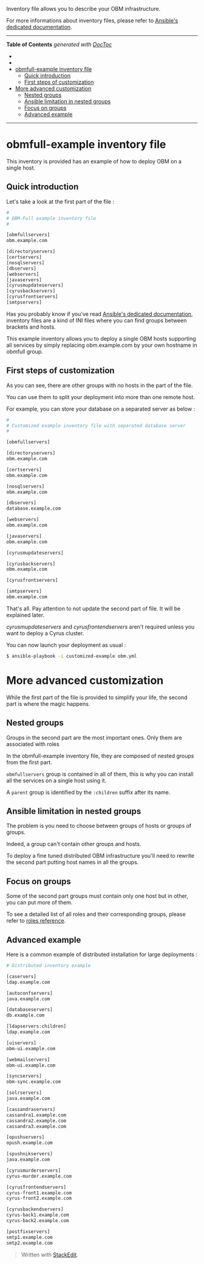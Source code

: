 
Inventory file allows you to describe your OBM infrastructure.

For more informations about inventory files, please refer to [Ansible's dedicated documentation].

-----------------------------
<!-- START doctoc generated TOC please keep comment here to allow auto update -->
<!-- DON'T EDIT THIS SECTION, INSTEAD RE-RUN doctoc TO UPDATE -->
**Table of Contents**  *generated with [DocToc](http://doctoc.herokuapp.com/)*

  - [](#)
  - [](#-1)
- [obmfull-example inventory file](#obmfull-example-inventory-file)
  - [Quick introduction](#quick-introduction)
  - [First steps of customization](#first-steps-of-customization)
- [More advanced customization](#more-advanced-customization)
  - [Nested groups](#nested-groups)
  - [Ansible limitation in nested groups](#ansible-limitation-in-nested-groups)
  - [Focus on groups](#focus-on-groups)
  - [Advanced example](#advanced-example)

<!-- END doctoc generated TOC please keep comment here to allow auto update -->

-----------------------------

obmfull-example inventory file
==========================

This inventory is provided has an example of how to deploy OBM on a single host.

Quick introduction
-------------------------

Let's take a look at the first part of the file :

```.bash
#
# OBM-Full example inventory file
#

[obmfullservers]
obm.example.com

[directoryservers]
[certservers]
[nosqlservers]
[dbservers]
[webservers]
[javaservers]
[cyrusmupdateservers]
[cyrusbackservers]
[cyrusfrontservers]
[smtpservers]
```

Has you probably know if you've read [Ansible's dedicated documentation], inventory files are a kind of INI files where you can find groups between brackets and hosts.

This example inventory allows you to deploy a single OBM hosts supporting all services by simply replacing obm.example.com by your own hostname in obmfull group.

First steps of customization
-------------------------------------

As you can see, there are other groups with no hosts in the part of the file.

You can use them to split your deployment into more than one remote host.

For example, you can store your database on a separated server as below :

```.bash
#
# Customized example inventory file with separated database server
#

[obmfullservers]

[directoryservers]
obm.example.com

[certservers]
obm.example.com

[nosqlservers]
obm.example.com

[dbservers]
database.example.com

[webservers]
obm.example.com

[javaservers]
obm.example.com

[cyrusmupdateservers]

[cyrusbackservers]
obm.example.com

[cyrusfrontservers]

[smtpservers]
obm.example.com
```

That's all. Pay attention to not update the second part of file. It will be explained later.

*cyrusmupdateservers* and *cyrusfrontendservers* aren't required unless you want to deploy a Cyrus cluster.

You can now launch your deployment as usual :

```.bash
$ ansible-playbook -i customized-example obm.yml
```

More advanced customization
=========================

While the first part of the file is provided to simplify your life, the second part is where the magic happens.

Nested groups
-------------------

Groups in the second part are the most important ones. Only them are associated with roles

In the obmfull-example inventory file, they are composed of nested groups from the first part.

`obmfullservers` group is contained in all of them, this is why you can install all the services on a single host using it.

A `parent` group is identified by the `:children` suffix after its name.

Ansible limitation in nested groups
-----------------------------------------------

The problem is you need to choose between groups of hosts or groups of groups.

Indeed, a group can't contain other groups and hosts.

To deploy a fine tuned distributed OBM infrastructure you'll need to rewrite the second part putting host names in all the groups.

Focus on groups
----------------------

Some of the second part groups must contain only one host but in other, you can put more of them.

To see a detailed list of all roles and their corresponding groups, please refer to [roles reference].

Advanced example
-------------------------

Here is a common example of distributed installation for large deployments :

```.bash
# Distributed inventory example

[caservers]
ldap.example.com

[autoconfservers]
java.example.com

[databaseservers]
db.example.com

[ldapservers:children]
ldap.example.com

[uiservers]
obm-ui.example.com

[webmailservers]
obm-ui.example.com

[syncservers]
obm-sync.example.com

[solrservers]
java.example.com

[cassandraservers]
cassandra1.example.com
cassandra2.example.com
cassandra3.example.com

[opushservers]
opush.example.com

[spushnikservers]
java.example.com

[cyrusmurderservers]
cyrus-murder.example.com

[cyrusfrontendservers]
cyrus-front1.example.com
cyrus-front2.example.com

[cyrusbackendservers]
cyrus-back1.example.com
cyrus-back2.example.com

[postfixservers]
smtp1.example.com
smtp2.example.com
```

> Written with [StackEdit](https://stackedit.io/).

[Ansible's dedicated documentation]: http://docs.ansible.com/intro_inventory.html "Inventory on docs.ansible.com"

[roles reference]: ../roles.md "Roles reference"
